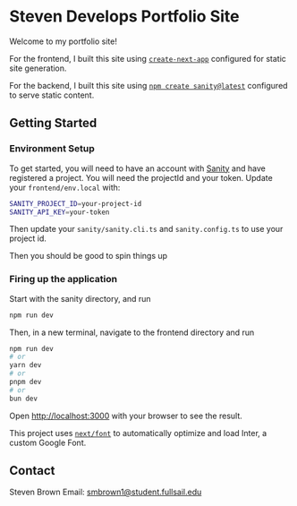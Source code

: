 # Steven Develops Portfolio Site

Welcome to my portfolio site!

For the frontend, I built this site using [`create-next-app`](https://github.com/vercel/next.js/tree/canary/packages/create-next-app) configured for static site generation.

For the backend, I built this site using [`npm create sanity@latest`](https://www.sanity.io/) configured to serve static content.

## Getting Started

### Environment Setup

To get started, you will need to have an account with [Sanity](https://www.sanity.io/) and have registered a project. You will need the projectId and your token. Update your `frontend/env.local` with:

```bash
SANITY_PROJECT_ID=your-project-id
SANITY_API_KEY=your-token
```

Then update your `sanity/sanity.cli.ts` and `sanity.config.ts` to use your project id.

Then you should be good to spin things up

### Firing up the application

Start with the sanity directory, and run

```bash
npm run dev
```

Then, in a new terminal, navigate to the frontend directory and run

```bash
npm run dev
# or
yarn dev
# or
pnpm dev
# or
bun dev
```

Open [http://localhost:3000](http://localhost:3000) with your browser to see the result.

This project uses [`next/font`](https://nextjs.org/docs/basic-features/font-optimization) to automatically optimize and load Inter, a custom Google Font.

## Contact

Steven Brown
Email: [smbrown1@student.fullsail.edu](mailto:smbrown1@student.fullsail.edu)
